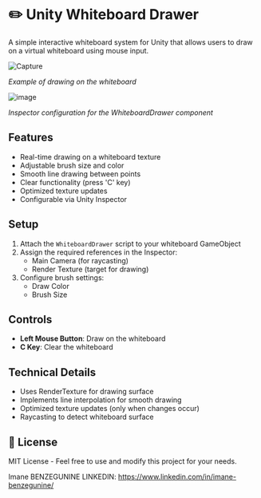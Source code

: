 # ✏️ Unity Whiteboard Drawer

A simple interactive whiteboard system for Unity that allows users to draw on a virtual whiteboard using mouse input.

![Capture](https://github.com/user-attachments/assets/fb76690a-4b56-41fa-85fa-ea89ed023ffd)

*Example of drawing on the whiteboard*

![image](https://github.com/user-attachments/assets/5a476346-47fa-4553-a5ac-1aca84a4692b)

*Inspector configuration for the WhiteboardDrawer component*

##  Features

- Real-time drawing on a whiteboard texture
- Adjustable brush size and color
- Smooth line drawing between points
- Clear functionality (press 'C' key)
- Optimized texture updates
- Configurable via Unity Inspector

##  Setup

1. Attach the `WhiteboardDrawer` script to your whiteboard GameObject
2. Assign the required references in the Inspector:
   - Main Camera (for raycasting)
   - Render Texture (target for drawing)
3. Configure brush settings:
   - Draw Color
   - Brush Size

##  Controls

- **Left Mouse Button**: Draw on the whiteboard
- **C Key**: Clear the whiteboard


##  Technical Details

- Uses RenderTexture for drawing surface
- Implements line interpolation for smooth drawing
- Optimized texture updates (only when changes occur)
- Raycasting to detect whiteboard surface


## 📜 License

MIT License - Feel free to use and modify this project for your needs.

Imane BENZEGUNINE
LINKEDIN: https://www.linkedin.com/in/imane-benzegunine/
